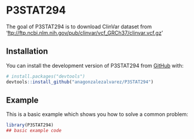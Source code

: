 
<!-- README.md is generated from README.Rmd. Please edit that file -->

# P3STAT294

<!-- badges: start -->
<!-- badges: end -->

The goal of P3STAT294 is to download ClinVar dataset from
‘<ftp://ftp.ncbi.nlm.nih.gov/pub/clinvar/vcf_GRCh37/clinvar.vcf.gz>’

## Installation

You can install the development version of P3STAT294 from
[GitHub](https://github.com/) with:

``` r
# install.packages("devtools")
devtools::install_github("anagonzalezalvarez/P3STAT294")
```

## Example

This is a basic example which shows you how to solve a common problem:

``` r
library(P3STAT294)
## basic example code
```
